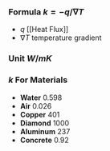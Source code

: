 ### Formula $k=-q/\nabla T$
- $q$ [[Heat Flux]]
- $\nabla T$ temperature gradient
### Unit $W/mK$
### $k$ For Materials
- **Water** 0.598
- **Air** 0.026
- **Copper** 401
- **Diamond** 1000
- **Aluminum** 237
- **Concrete** 0.92
